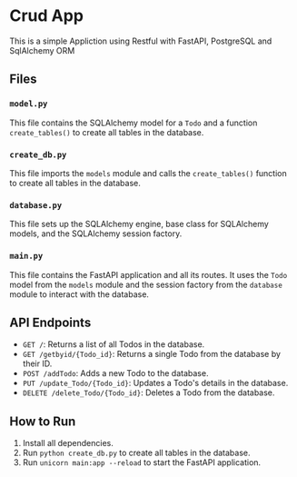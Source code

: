 # Crud App 

This is a simple Appliction using Restful with FastAPI, PostgreSQL and SqlAlchemy ORM

## Files

### `model.py`

This file contains the SQLAlchemy model for a `Todo` and a function `create_tables()` to create all tables in the database.

### `create_db.py`

This file imports the `models` module and calls the `create_tables()` function to create all tables in the database.

### `database.py`

This file sets up the SQLAlchemy engine, base class for SQLAlchemy models, and the SQLAlchemy session factory.

### `main.py`

This file contains the FastAPI application and all its routes. It uses the `Todo` model from the `models` module and the session factory from the `database` module to interact with the database.

## API Endpoints

- `GET /`: Returns a list of all Todos in the database.
- `GET /getbyid/{Todo_id}`: Returns a single Todo from the database by their ID.
- `POST /addTodo`: Adds a new Todo to the database.
- `PUT /update_Todo/{Todo_id}`: Updates a Todo's details in the database.
- `DELETE /delete_Todo/{Todo_id}`: Deletes a Todo from the database.

## How to Run

1. Install all dependencies.
2. Run `python create_db.py` to create all tables in the database.
3. Run `unicorn main:app --reload` to start the FastAPI application.

